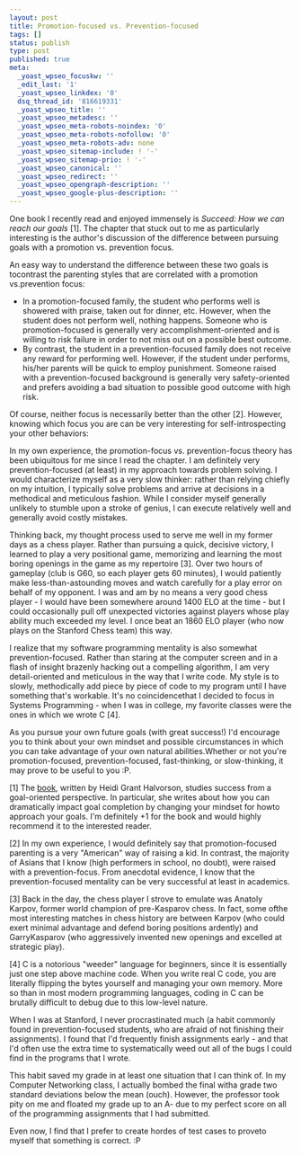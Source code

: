 ```yaml
---
layout: post
title: Promotion-focused vs. Prevention-focused
tags: []
status: publish
type: post
published: true
meta:
  _yoast_wpseo_focuskw: ''
  _edit_last: '1'
  _yoast_wpseo_linkdex: '0'
  dsq_thread_id: '816619331'
  _yoast_wpseo_title: ''
  _yoast_wpseo_metadesc: ''
  _yoast_wpseo_meta-robots-noindex: '0'
  _yoast_wpseo_meta-robots-nofollow: '0'
  _yoast_wpseo_meta-robots-adv: none
  _yoast_wpseo_sitemap-include: ! '-'
  _yoast_wpseo_sitemap-prio: ! '-'
  _yoast_wpseo_canonical: ''
  _yoast_wpseo_redirect: ''
  _yoast_wpseo_opengraph-description: ''
  _yoast_wpseo_google-plus-description: ''
---
```

One book I recently read and enjoyed immensely is <em>Succeed: How we can reach our goals</em> [1]. The chapter that stuck out to me as particularly interesting is the author's discussion of the difference between pursuing goals with a promotion vs. prevention focus.

An easy way to understand the difference between these two goals is tocontrast the parenting styles that are correlated with a promotion vs.prevention focus:
<ul>
	<li>In a promotion-focused family, the student who performs well is showered with praise, taken out for dinner, etc. However, when the student does not perform well, nothing happens. Someone who is promotion-focused is generally very accomplishment-oriented and is willing to risk failure in order to not miss out on a possible best outcome.</li>
	<li>By contrast, the student in a prevention-focused family does not receive any reward for performing well. However, if the student under performs, his/her parents will be quick to employ punishment. Someone raised with a prevention-focused background is generally very safety-oriented and prefers avoiding a bad situation to possible good outcome with high risk.</li>
</ul>
Of course, neither focus is necessarily better than the other [2]. However, knowing which focus you are can be very interesting for self-introspecting your other behaviors:

In my own experience, the promotion-focus vs. prevention-focus theory has been ubiquitous for me since I read the chapter. I am definitely very prevention-focused (at least) in my approach towards problem solving. I would characterize myself as a very slow thinker: rather than relying chiefly on my intuition, I typically solve problems and arrive at decisions in a methodical and meticulous fashion. While I consider myself generally unlikely to stumble upon a stroke of genius, I can execute relatively well and generally avoid costly mistakes.

Thinking back, my thought process used to serve me well in my former days as a chess player. Rather than pursuing a quick, decisive victory, I learned to play a very positional game, memorizing and learning the most boring openings in the game as my repertoire [3]. Over two hours of gameplay (club is G60, so each player gets 60 minutes), I would patiently make less-than-astounding moves and watch carefully for a play error on behalf of my opponent. I was and am by no means a very good chess player - I would have been somewhere around 1400 ELO at the time - but I could occasionally pull off unexpected victories against players whose play ability much exceeded my level. I once beat an 1860 ELO player (who now plays on the Stanford Chess team) this way.

I realize that my software programming mentality is also somewhat prevention-focused. Rather than staring at the computer screen and in a flash of insight brazenly hacking out a compelling algorithm, I am very detail-oriented and meticulous in the way that I write code. My style is to slowly, methodically add piece by piece of code to my program until I have something that's workable. It's no coincidencethat I decided to focus in Systems Programming - when I was in college, my favorite classes were the ones in which we wrote C [4].

As you pursue your own future goals (with great success!) I'd encourage you to think about your own mindset and possible circumstances in which you can take advantage of your own natural abilities.Whether or not you're promotion-focused, prevention-focused, fast-thinking, or slow-thinking, it may prove to be useful to you :P.

[1] The <a title="book" href="http://www.amazon.com/Succeed-How-Can-Reach-Goals/dp/1594630739">book</a>, written by Heidi Grant Halvorson, studies success from a goal-oriented perspective. In particular, she writes about how you can dramatically impact goal completion by changing your mindset for howto approach your goals. I'm definitely +1 for the book and would highly recommend it to the interested reader.

[2] In my own experience, I would definitely say that promotion-focused parenting is a very "American" way of raising a kid. In contrast, the majority of Asians that I know (high performers in school, no doubt), were raised with a prevention-focus. From anecdotal evidence, I know that the prevention-focused mentality can be very successful at least in academics.

[3] Back in the day, the chess player I strove to emulate was Anatoly Karpov, former world champion of pre-Kasparov chess. In fact, some ofthe most interesting matches in chess history are between Karpov (who could exert minimal advantage and defend boring positions ardently) and GarryKasparov (who aggressively invented new openings and excelled at strategic play).

[4] C is a notorious "weeder" language for beginners, since it is essentially just one step above machine code. When you write real C code, you are literally flipping the bytes yourself and managing your own memory. More so than in most modern programming languages, coding in C can be brutally difficult to debug due to this low-level nature.

When I was at Stanford, I never procrastinated much (a habit commonly found in prevention-focused students, who are afraid of not finishing their assignments). I found that I'd frequently finish assignments early - and that I'd often use the extra time to systematically weed out all of the bugs I could find in the programs that I wrote.

This habit saved my grade in at least one situation that I can think of. In my Computer Networking class, I actually bombed the final witha grade two standard deviations below the mean (ouch). However, the professor took pity on me and floated my grade up to an A- due to my perfect score on all of the programming assignments that I had submitted.

Even now, I find that I prefer to create hordes of test cases to proveto myself that something is correct. :P

